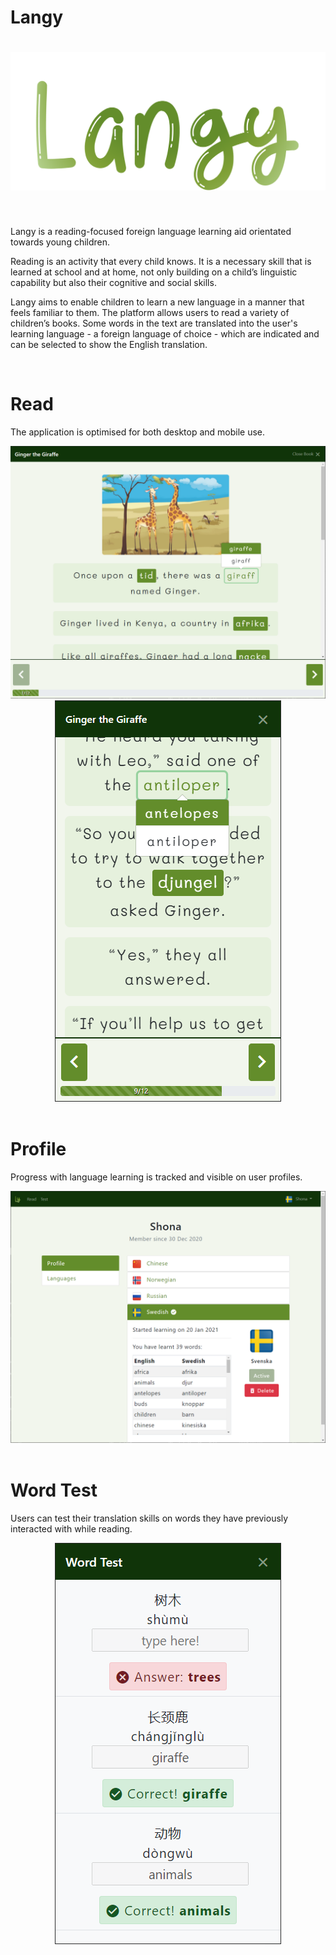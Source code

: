# Langy

<h1 align="center">
  <img src="static/images/langy.svg" alt="Langy">
</h1>

<br>
<p>
    Langy is a reading-focused foreign language learning aid orientated towards young children.
</p>
<p>
    Reading is an activity that every child knows. It is a necessary skill that is learned at school and at home, not only building on a child’s linguistic capability but also their cognitive and social skills.
</p>
<p>
    Langy aims to enable children to learn a new language in a manner that feels familiar to them. The platform allows users to read a variety of children’s books. Some words in the text are translated into the user's learning language - a foreign language of choice - which are indicated and can be selected to show the English translation.
</p>

<br>
<h1>Read</h1>
<p>
    The application is optimised for both desktop and mobile use.
</p>
<div align="center">
    <img src="static/images/read-desktop.png" alt="Reading a book on a desktop (large screen device).">
</div>
<div align="center">
    <img src="static/images/read-mobile.png" alt="Reading a book on a mobile (small screen device).">
</div>

<br>
<h1>Profile</h1>
<p>
    Progress with language learning is tracked and visible on user profiles.
</p>
<div align="center">
    <img src="static/images/profile-desktop.png" alt="A user's language learning progress on their profile.">
</div>

<br>
<h1>Word Test</h1>
<p>
    Users can test their translation skills on words they have previously interacted with while reading.
</p>
<div align="center">
    <img src="static/images/wordtest-mobile.png" alt="Taking a Word Test.">
</div>

